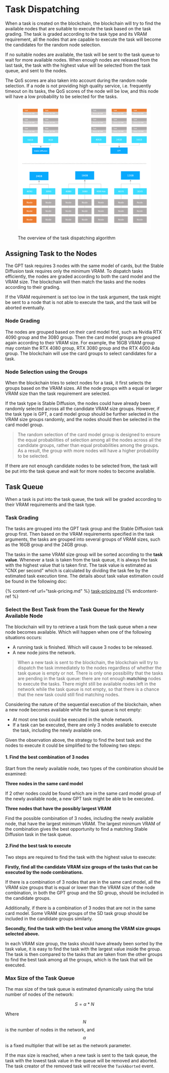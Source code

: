 # Task Dispatching

When a task is created on the blockchain, the blockchain will try to find the available nodes that are suitable to execute the task based on the task grading. The task is graded according to the task type and its VRAM requirement, all the nodes that are capable to execute the task will become the candidates for the random node selection.

If no suitable nodes are available, the task will be sent to the task queue to wait for more available nodes. When enough nodes are released from the last task, the task with the highest value will be selected from the task queue, and sent to the nodes.

The QoS scores are also taken into account during the random node selection. If a node is not providing high quality service, i.e. frequently timeout on its tasks, the QoS scores of the node will be low, and this node will have a low probability to be selected for the tasks.

<figure><img src="../.gitbook/assets/a94e3a399d5954d9bee2ea9e9dba36e (1).png" alt=""><figcaption><p>The overview of the task dispatching algorithm</p></figcaption></figure>

## Assigning Task to the Nodes

The GPT task requires 3 nodes with the same model of cards, but the Stable Diffusion task requires only the minimum VRAM. To dispatch tasks efficiently, the nodes are graded according to both the card model and the VRAM size. The blockchain will then match the tasks and the nodes according to their grading.

If the VRAM requirement is set too low in the task argument, the task might be sent to a node that is not able to execute the task, and the task will be aborted eventually.

### Node Grading

The nodes are grouped based on their card model first, such as Nvidia RTX 4090 group and the 3080 group. Then the card model groups are grouped again according to their VRAM size. For example, the 16GB VRAM group may contain the RTX 4080 group, RTX 3080 group and the RTX 4000 Ada group. The blockchain will use the card groups to select candidates for a task.&#x20;

### Node Selection using the Groups

When the blockchain tries to select nodes for a task, it first selects the groups based on the VRAM sizes. All the node groups with a equal or larger VRAM size than the task requirement are selected.

If the task type is Stable Diffusion, the nodes could have already been randomly selected across all the candidate VRAM size groups. However, if the task type is GPT, a card model group should be further selected in the VRAM size groups randomly, and the nodes should then be selected in the card model group.

> The random selection of the card model group is designed to ensure the equal probabilities of selection among all the nodes across all the candidate groups, rather than equal probabilities among the groups. As a result, the group with more nodes will have a higher probability to be selected.

If there are not enough candidate nodes to be selected from, the task will be put into the task queue and wait for more nodes to become available.

## Task Queue

When a task is put into the task queue, the task will be graded according to their VRAM requirements and the task type.

### Task Grading

The tasks are grouped into the GPT task group and the Stable Diffusion task group first. Then based on the VRAM requirements specified in the task arguments, the tasks are grouped into several groups of VRAM sizes, such as the 16GB group and the 24GB group.

The tasks in the same VRAM size group will be sorted according to the **task value**. Whenever a task is taken from the task queue, it is always the task with the highest value that is taken first. The task value is estimated as "CNX per second" which is calculated by dividing the task fee by the estimated task execution time. The details about task value estimation could be found in the following doc:

{% content-ref url="task-pricing.md" %}
[task-pricing.md](task-pricing.md)
{% endcontent-ref %}

### Select the Best Task from the Task Queue for the Newly Available Node

The blockchain will try to retrieve a task from the task queue when a new node becomes available. Which will happen when one of the following situations occurs:

* A running task is finished. Which will cause 3 nodes to be released.
* A new node joins the network.

> When a new task is sent to the blockchain, the blockchain will try to dispatch the task immediately to the nodes regardless of whether the task queue is empty or not. There is only one possibility that the tasks are pending in the task queue: there are not enough **matching** nodes to execute the tasks. There might still be available nodes left in the network while the task queue is not empty, so that there is a chance that the new task could still find matching nodes.

Considering the nature of the sequential execution of the blockchain, when a new node becomes available while the task queue is not empty:

* At most one task could be executed in the whole network.
* If a task can be executed, there are only 3 nodes available to execute the task, including the newly available one.

Given the observation above, the strategy to find the best task and the nodes to execute it could be simplified to the following two steps:

#### 1. Find the best combination of 3 nodes

Start from the newly available node, two types of the combination should be examined:&#x20;

**Three nodes in the same card model**

If 2 other nodes could be found which are in the same card model group of the newly available node, a new GPT task might be able to be executed.

**Three nodes that have the possibly largest VRAM**

Find the possible combination of 3 nodes, including the newly available node, that have the largest minimum VRAM. The largest minimum VRAM of the combination gives the best opportunity to find a matching Stable Diffusion task in the task queue.

#### 2.Find the best task to execute

Two steps are required to find the task with the highest value to execute:

**Firstly, find all the candidate VRAM size groups of the tasks that can be executed by the node combinations.**

If there is a combination of 3 nodes that are in the same card model, all the VRAM size groups that is equal or lower than the VRAM size of the node combination, in both the GPT group and the SD group, should be included in the candidate groups.

Additionally, if there is a combination of 3 nodes that are not in the same card model. Some VRAM size groups of the SD task group should be included in the candidate groups similarly.

**Secondly, find the task with the best value among the VRAM size groups selected above.**

In each VRAM size group, the tasks should have already been sorted by the task value, it is easy to find the task with the largest value inside the group. The task is then compared to the tasks that are taken from the other groups to find the best task among all the groups, which is the task that will be executed.

### Max Size of the Task Queue

The max size of the task queue is estimated dynamically using the total number of nodes of the network:

$$
S = \alpha * N
$$

Where $$N$$ is the number of nodes in the network, and $$\alpha$$ is a fixed multiplier that will be set as the network parameter.

If the max size is reached, when a new task is sent to the task queue, the task with the lowest task value in the queue will be removed and aborted. The task creator of the removed task will receive the `TaskAborted` event.

